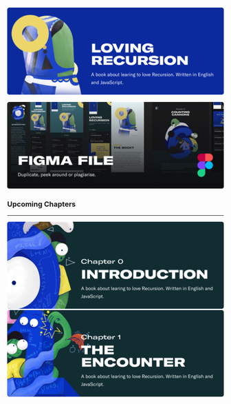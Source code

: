 ![Cover](./readme_images/1.png)

![Figma](./readme_images/figma_link.png)

### Upcoming Chapters
-----
![Chapter 1](./readme_images/2.png)
![Chapter 2](./readme_images/3.png)
